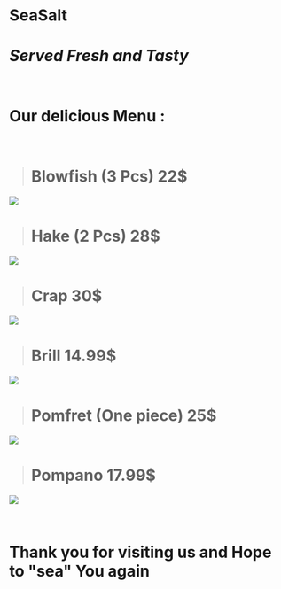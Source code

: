 # **SeaSalt**
# _Served Fresh and Tasty_

<br>

# Our delicious Menu : 
<br>


># Blowfish (3 Pcs)  22$<br>
 ![](https://cdn.vox-cdn.com/thumbor/nP2fwjf6FroXFkr_SNeaXX4PmPo=/1400x788/filters:format(jpeg)/cdn.vox-cdn.com/uploads/chorus_asset/file/16177665/Fish_sticks_horizontal.jpg)

> # Hake (2 Pcs)  28$<br>
![](https://toastadventures.com/wp-content/uploads/2020/10/Toast_Oven-baked-hake-and-a-garlic-lemon-butter-sauce-scaled.jpg)

> # Crap   30$<br>
![](https://media.istockphoto.com/photos/crap-cooking-and-seefood-picture-id466475998)


>#  Brill 14.99$<br>
![](https://media-cdn.greatbritishchefs.com/media/hvhl4513/img27226.jpg?mode=crop&width=640&height=440)


> # Pomfret (One piece) 25$<br>
![](https://3.bp.blogspot.com/-fUsi0jALrGo/XKyUHw4RAKI/AAAAAAAAHvY/j32ksCdQ7U8iQYBFGiK7qB5MUoSNkgasgCLcBGAs/s1600/IMG_20181225_201540.jpg)


>#  Pompano 17.99$<br>
![](https://mshanken.imgix.net/wso/bolt/2020-09/5faves_pompano090320a_1600.jpg)

<br>


# Thank you for visiting us and Hope to "sea" You again 
